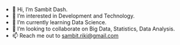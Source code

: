 - 👋 Hi, I’m Sambit Dash.
- 👀 I’m interested in Development and Technology.
- 🌱 I’m currently learning Data Science.
- 🎉 I’m looking to collaborate on Big Data, Statistics, Data Analysis.
- 📫 Reach me out to sambit.riki@gmail.com

<!---
SambitDash-git/SambitDash-git is a ✨ special ✨ repository because its `README.md` (this file) appears on your GitHub profile.
You can click the Preview link to take a look at your changes.
--->
